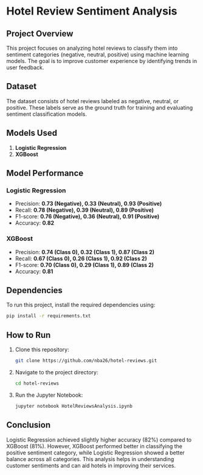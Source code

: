 # Hotel Review Sentiment Analysis

## Project Overview
This project focuses on analyzing hotel reviews to classify them into sentiment categories (negative, neutral, positive) using machine learning models. The goal is to improve customer experience by identifying trends in user feedback.

## Dataset
The dataset consists of hotel reviews labeled as negative, neutral, or positive. These labels serve as the ground truth for training and evaluating sentiment classification models.

## Models Used
1. **Logistic Regression**
2. **XGBoost**

## Model Performance

### Logistic Regression
- Precision: **0.73 (Negative), 0.33 (Neutral), 0.93 (Positive)**
- Recall: **0.78 (Negative), 0.39 (Neutral), 0.89 (Positive)**
- F1-score: **0.76 (Negative), 0.36 (Neutral), 0.91 (Positive)**
- Accuracy: **0.82**

### XGBoost
- Precision: **0.74 (Class 0), 0.32 (Class 1), 0.87 (Class 2)**
- Recall: **0.67 (Class 0), 0.26 (Class 1), 0.92 (Class 2)**
- F1-score: **0.70 (Class 0), 0.29 (Class 1), 0.89 (Class 2)**
- Accuracy: **0.81**

## Dependencies
To run this project, install the required dependencies using:
```bash
pip install -r requirements.txt
```

## How to Run
1. Clone this repository:
   ```bash
   git clone https://github.com/nba26/hotel-reviews.git
   ```
2. Navigate to the project directory:
   ```bash
   cd hotel-reviews
   ```
3. Run the Jupyter Notebook:
   ```bash
   jupyter notebook HotelReviewsAnalysis.ipynb
   ```

## Conclusion
Logistic Regression achieved slightly higher accuracy (82%) compared to XGBoost (81%). However, XGBoost performed better in classifying the positive sentiment category, while Logistic Regression showed a better balance across all categories. This analysis helps in understanding customer sentiments and can aid hotels in improving their services.

